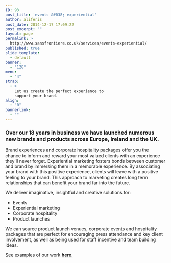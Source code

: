 ```yaml
---
ID: 93
post_title: 'events &#038; experiential'
author: aliferis
post_date: 2014-12-17 17:09:22
post_excerpt: ""
layout: page
permalink: >
  http://www.sansfrontiere.co.uk/services/events-experiential/
published: true
slide_template:
  - default
banner:
  - "128"
menu:
  - "4"
strap:
  - >
    Let us create the perfect experience to
    support your brand.
align:
  - "0"
bannerlink:
  - ""
---
```

<h3>Over our 18 years in business we have launched numerous new brands and products across Europe, Ireland and the UK.</h3>
Brand experiences and corporate hospitality packages offer you the chance to inform and reward your most valued clients with an experience they'll never forget. Experiential marketing fosters bonds between customer and brand by immersing them in a memorable experience. By associating your brand with this positive experience, clients will leave with a positive feeling to your brand. This approach to marketing creates long term relationships that can benefit your brand far into the future.

We deliver imaginative, insightful and creative solutions for:
<ul>
	<li>Events</li>
	<li>Experiential marketing</li>
	<li>Corporate hospitality</li>
	<li>Product launches</li>
</ul>
We can source product launch venues, corporate events and hospitality packages that are perfect for encouraging press attendance and key client involvement, as well as being used for staff incentive and team building ideas.

See examples of our work <a title="Work" href="http://www.sansfrontiere.co.uk/work/"><strong>here</strong>.</a>